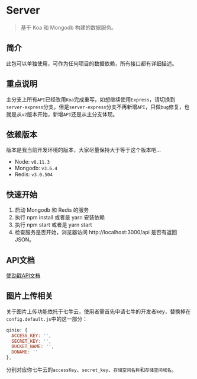 # Server

> 基于 Koa 和 Mongodb 构建的数据服务。

## 简介

此包可以单独使用，可作为任何项目的数据依赖，所有接口都有详细描述。

## 重点说明

主分支上所有`API`已经改用`Koa`完成重写，如想继续使用`Express`，请切换到`server-express`分支，但是`server-express`分支不再新增`API`，只做`bug`修复，也就是从`v2`版本开始，新增`API`还是从主分支体现。

## 依赖版本

版本是我当前开发环境的版本，大家尽量保持大于等于这个版本吧...

  - Node: `v8.11.3`
  - Mongodb: `v3.6.4`
  - Redis: `v3.0.504`

## 快速开始

  1. 启动 Mongodb 和 Redis 的服务
  2. 执行 npm install 或者是 yarn 安装依赖
  3. 执行 npm start 或者是 yarn start
  4. 检查服务是否开始，浏览器访问 http://localhost:3000/api 是否有返回JSON。

## API文档

[使劲戳API文档](../API.md)

## 图片上传相关

关于图片上传功能依托于七牛云，使用者需首先申请七牛的开发者key，替换掉在`config.default.js`中的这一部分：

```javascript
qiniu: {
  ACCESS_KEY: '',
  SECRET_KEY: '',
  BUCKET_NAME: '',
  DONAME: ''
},
```

分别对应你七牛云的`accessKey`、`secret_key`、`存储空间名称`和`存储空间域名`。
